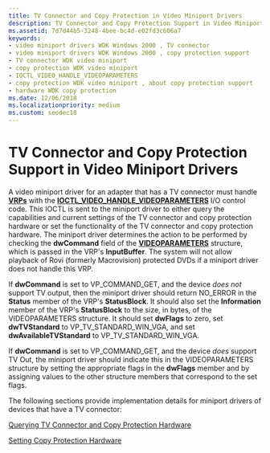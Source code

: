 ```yaml
---
title: TV Connector and Copy Protection in Video Miniport Drivers
description: TV Connector and Copy Protection Support in Video Miniport Drivers
ms.assetid: 7d7d44b5-3248-4bee-bc4d-e02fd3c606a7
keywords:
- video miniport drivers WDK Windows 2000 , TV connector
- video miniport drivers WDK Windows 2000 , copy protection support
- TV connector WDK video miniport
- copy protection WDK video miniport
- IOCTL_VIDEO_HANDLE_VIDEOPARAMETERS
- copy protection WDK video miniport , about copy protection support
- hardware WDK copy protection
ms.date: 12/06/2018
ms.localizationpriority: medium
ms.custom: seodec18
---
```


# TV Connector and Copy Protection Support in Video Miniport Drivers

A video miniport driver for an adapter that has a TV connector must handle [**VRPs**](/windows-hardware/drivers/ddi/video/ns-video-_video_request_packet) with the [**IOCTL\_VIDEO\_HANDLE\_VIDEOPARAMETERS**](/windows-hardware/drivers/ddi/ntddvdeo/ni-ntddvdeo-ioctl_video_handle_videoparameters) I/O control code. This IOCTL is sent to the miniport driver to either query the capabilities and current settings of the TV connector and copy protection hardware or set the functionality of the TV connector and copy protection hardware. The miniport driver determines the action to be performed by checking the **dwCommand** field of the [**VIDEOPARAMETERS**](/windows/win32/api/tvout/ns-tvout-videoparameters) structure, which is passed in the VRP's **InputBuffer**. The system will not allow playback of Rovi (formerly Macrovision) protected DVDs if a miniport driver does not handle this VRP.

If **dwCommand** is set to VP\_COMMAND\_GET, and the device *does not* support TV output, then the miniport driver should return NO\_ERROR in the **Status** member of the VRP's **StatusBlock**. It should also set the **Information** member of the VRP's **StatusBlock** to the size, in bytes, of the VIDEOPARAMETERS structure. It should set **dwFlags** to zero, set **dwTVStandard** to VP\_TV\_STANDARD\_WIN\_VGA, and set **dwAvailableTVStandard** to VP\_TV\_STANDARD\_WIN\_VGA.

If **dwCommand** is set to VP\_COMMAND\_GET, and the device *does* support TV Out, the miniport driver should indicate this in the VIDEOPARAMETERS structure by setting the appropriate flags in the **dwFlags** member and by assigning values to the other structure members that correspond to the set flags.

The following sections provide implementation details for miniport drivers of devices that have a TV connector:

[Querying TV Connector and Copy Protection Hardware](querying-tv-connector-and-copy-protection-hardware.md)

[Setting Copy Protection Hardware](setting-copy-protection-hardware.md)

 

